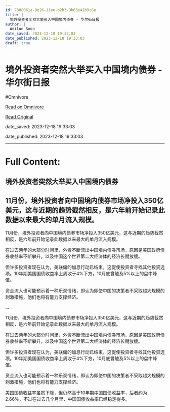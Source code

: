 ```yaml
---
id: 7308061a-9e26-11ee-b2b3-9b63e41b9c8a
title: |
  境外投资者突然大举买入中国境内债券 - 华尔街日报
author: |
  Weilun Soon
date_saved: 2023-12-18 19:33:03
date_published: 2023-12-18 19:33:03
draft: true
---
```


# 境外投资者突然大举买入中国境内债券 - 华尔街日报
#Omnivore

[Read on Omnivore](https://omnivore.app/me/-18c8051167e)

[Read Original](https://cn.wsj.com/amp/articles/%E5%A2%83%E5%A4%96%E6%8A%95%E8%B5%84%E8%80%85%E7%AA%81%E7%84%B6%E5%A4%A7%E4%B8%BE%E4%B9%B0%E5%85%A5%E4%B8%AD%E5%9B%BD%E5%A2%83%E5%86%85%E5%80%BA%E5%88%B8-a4ca70c7)

date_saved: 2023-12-18 19:33:03

date_published: 2023-12-18 19:33:03

--- 

# Full Content: 

##  境外投资者突然大举买入中国境内债券

## 11月份，境外投资者向中国境内债券市场净投入350亿美元，这与近期的趋势截然相反，是六年前开始记录此数据以来最大的单月流入规模。

11月份，境外投资者向中国境内债券市场净投入350亿美元，这与近期的趋势截然相反，是六年前开始记录此数据以来最大的单月流入规模。

在过去两年的大部分时间里，外资不断流出中国境内债券市场，原因是美国政府债券收益率不断攀升，以及中国这个世界第二大经济体的经济长期放缓。

但许多投资者现在认为，美联储的加息行动已结束，这促使投资者寻找其他投资选项。10年期美国国债收益率上周收于4%下方，10月底曾触及5%以上的盘中峰值。

资金流入也可能预示着一种乐观情绪，即认为即使中国的决策者不采取超大规模的刺激措施，他们也将有能力支撑经济。

...

11月份，境外投资者向中国境内债券市场净投入350亿美元，这与近期的趋势截然相反，是六年前开始记录此数据以来最大的单月流入规模。

在过去两年的大部分时间里，外资不断流出中国境内债券市场，原因是美国政府债券收益率不断攀升，以及中国这个世界第二大经济体的经济长期放缓。

但许多投资者现在认为，美联储的加息行动已结束，这促使投资者寻找其他投资选项。10年期美国国债收益率上周收于4%下方，10月底曾触及5%以上的盘中峰值。

资金流入也可能预示着一种乐观情绪，即认为即使中国的决策者不采取超大规模的刺激措施，他们也将有能力支撑经济。

美国国债收益率虽然下降，但仍然高于10年期中国国债收益率，后者约为2.66%，不过在过去几个月里，中国国债收益率已经稳定得多。

---

